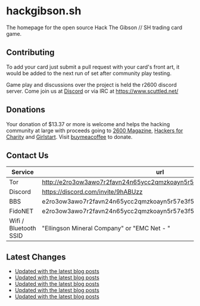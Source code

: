 # hackgibson.sh
The homepage for the open source Hack The Gibson // SH trading card game.


## Contributing

To add your card just submit a pull request with your card's front art, it would be added to the next run of set after community play testing.

Game play and discussions over the project is held the r2600 discord server. Come join us at [Discord](https://discord.com/invite/9hABUzz) or via IRC at https://www.scuttled.net/


## Donations

Your donation of $13.37 or more is welcome and helps the hacking community at large with proceeds going to [2600 Magazine](https://2600.com/), [Hackers for Charity](https://hackersforcharity.org) and [Girlstart](https://girlstart.org).  Visit [buymeacoffee](https://www.buymeacoffee.com/hackgibson.sh) to donate.


## Contact Us

Service | url
-|-
Tor | http://e2ro3ow3awo7r2favn24n65ycc2qmzkoayn5r57e3f56nvjwdcgg32ad.onion
Discord | https://discord.com/invite/9hABUzz
BBS | e2ro3ow3awo7r2favn24n65ycc2qmzkoayn5r57e3f56nvjwdcgg32ad.onion:23
FidoNET | e2ro3ow3awo7r2favn24n65ycc2qmzkoayn5r57e3f56nvjwdcgg32ad.onion:24554
Wifi / Bluetooth SSID | "Ellingson Mineral Company" or "EMC Net - <fidonet address>"

## Latest Changes
<!-- BLOG-POST-LIST:START -->
- [Updated with the latest blog posts](https://github.com/DFW2600/hackgibson.sh/commit/9e6d4e9a0b5eceae197f1da6fe6936d5ffc086d8)
- [Updated with the latest blog posts](https://github.com/DFW2600/hackgibson.sh/commit/a39e0410d94915b00fd71a88dfde2b4d66ded6e6)
- [Updated with the latest blog posts](https://github.com/DFW2600/hackgibson.sh/commit/3e391d92f960322af0b02b816a9671a6022779db)
- [Updated with the latest blog posts](https://github.com/DFW2600/hackgibson.sh/commit/aeef4c8e3e94cef45ec349f967b03bd7ab3b1199)
- [Updated with the latest blog posts](https://github.com/DFW2600/hackgibson.sh/commit/953b66e688e753a0b45a7306270f2d7152e152c9)
<!-- BLOG-POST-LIST:END -->
